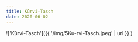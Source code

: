 ```yaml
---
title: Kûrvi-Tasch
date: 2020-06-02
---
```


!['Kûrvi-Tasch']({{ '/img/5Ku-rvi-Tasch.jpeg' | url }} )
<br>
